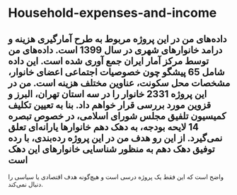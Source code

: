 # Household-expenses-and-income
داده‌های من در این پروژه مربوط به طرح آمارگیری هزینه و درامد خانوارهای شهری در سال 1399 است. داده‌های من توسط  مرکز آمار ایران جمع آوری شده است. این داده شامل 65 پیشگو چون خصوصیات اجتماعی اعضای خانوار، مشخصات محل سکونت، عناوین مختلف هزینه است. من در این پروژه 2331 خانوار را در سه استان تهران، البرز و قزوین مورد بررسی قرار خواهم داد. بنا به تعیین تکلیف کمیسیون تلفیق مجلس شورای اسلامی، در خصوص تبصره 14  لایحه بودجه، به دهک دهم خانوارها یارانه‌ای تعلق نمی‌گیرد. از این رو هدف من در این پروژه رده‌بندی، با رده توفیق  دهک دهم به منظور شناسایی خانوارهای این دهک است
---
واضح است که این فقط یک پروژه درسی است و هیچ‌گونه هدف اقتصادی یا سیاسی را دنبال نمی‌کند.
